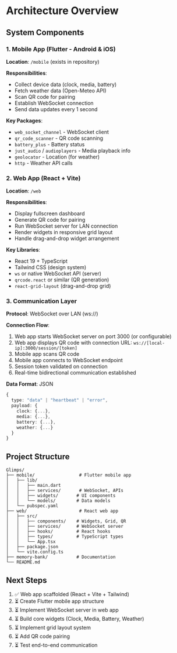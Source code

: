 # Architecture Overview

## System Components

### 1. Mobile App (Flutter - Android & iOS)
**Location**: `/mobile` (exists in repository)

**Responsibilities**:
- Collect device data (clock, media, battery)
- Fetch weather data (Open-Meteo API)
- Scan QR code for pairing
- Establish WebSocket connection
- Send data updates every 1 second

**Key Packages**:
- `web_socket_channel` - WebSocket client
- `qr_code_scanner` - QR code scanning
- `battery_plus` - Battery status
- `just_audio` / `audioplayers` - Media playback info
- `geolocator` - Location (for weather)
- `http` - Weather API calls

### 2. Web App (React + Vite)
**Location**: `/web`

**Responsibilities**:
- Display fullscreen dashboard
- Generate QR code for pairing
- Run WebSocket server for LAN connection
- Render widgets in responsive grid layout
- Handle drag-and-drop widget arrangement

**Key Libraries**:
- React 19 + TypeScript
- Tailwind CSS (design system)
- `ws` or native WebSocket API (server)
- `qrcode.react` or similar (QR generation)
- `react-grid-layout` (drag-and-drop grid)

### 3. Communication Layer

**Protocol**: WebSocket over LAN (ws://)

**Connection Flow**:
1. Web app starts WebSocket server on port 3000 (or configurable)
2. Web app displays QR code with connection URL: `ws://[local-ip]:3000/session/[token]`
3. Mobile app scans QR code
4. Mobile app connects to WebSocket endpoint
5. Session token validated on connection
6. Real-time bidirectional communication established

**Data Format**: JSON
```typescript
{
  type: "data" | "heartbeat" | "error",
  payload: {
    clock: {...},
    media: {...},
    battery: {...},
    weather: {...}
  }
}
```

## Project Structure

```
Glimps/
├── mobile/                 # Flutter mobile app
│   ├── lib/
│   │   ├── main.dart
│   │   ├── services/       # WebSocket, APIs
│   │   ├── widgets/       # UI components
│   │   └── models/        # Data models
│   └── pubspec.yaml
├── web/                    # React web app
│   ├── src/
│   │   ├── components/    # Widgets, Grid, QR
│   │   ├── services/      # WebSocket server
│   │   ├── hooks/         # React hooks
│   │   ├── types/         # TypeScript types
│   │   └── App.tsx
│   ├── package.json
│   └── vite.config.ts
├── memory-bank/           # Documentation
└── README.md
```

## Next Steps

1. ✅ Web app scaffolded (React + Vite + Tailwind)
2. ⏳ Create Flutter mobile app structure
3. ⏳ Implement WebSocket server in web app
4. ⏳ Build core widgets (Clock, Media, Battery, Weather)
5. ⏳ Implement grid layout system
6. ⏳ Add QR code pairing
7. ⏳ Test end-to-end communication

